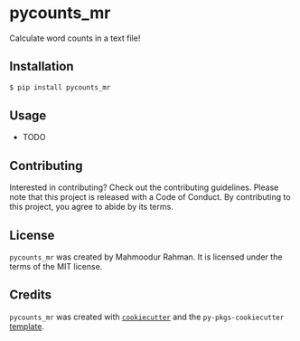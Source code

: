 # pycounts_mr

Calculate word counts in a text file!

## Installation

```bash
$ pip install pycounts_mr
```

## Usage

- TODO

## Contributing

Interested in contributing? Check out the contributing guidelines. Please note that this project is released with a Code of Conduct. By contributing to this project, you agree to abide by its terms.

## License

`pycounts_mr` was created by Mahmoodur Rahman. It is licensed under the terms of the MIT license.

## Credits

`pycounts_mr` was created with [`cookiecutter`](https://cookiecutter.readthedocs.io/en/latest/) and the `py-pkgs-cookiecutter` [template](https://github.com/py-pkgs/py-pkgs-cookiecutter).
